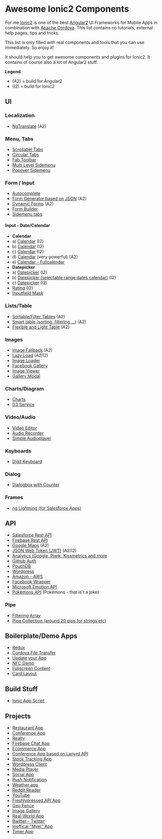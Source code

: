 # Awesome Ionic2 Components

For me [Ionic2](http://ionicframework.com) is one of the best [Angular2](https://angular.io/) UI Frameworks for Mobile Apps in combination with [Apache Cordova](https://cordova.apache.org/). This list contains no tutorials, external help pages, tips and tricks. 

This list is only filled  with real components and tools that you can use immediately. So enjoy it!

It should help you to get awesome components and plugins for Ionic2. It contains of course also a lot of Angular2 stuff.

**Legend**

* (A2) = build for Angular2
* (I2) = build for Ionic2

## UI

### Localization
* [NgTranslate](https://github.com/ngx-translate/core) (A2)

### Menu, Tabs
* [Scrollabel Tabs](https://github.com/SinoThomas/Ionic2-ScrollableTabs)
* [Circular Tabs](https://github.com/SinoThomas/Ionic2-CircularTabs)
* [Fab Toolbar](https://github.com/ekhmoi/fab-toolbar)
* [Multi Level Sidemenu](https://github.com/sebaferreras/Ionic2-MultiLevelSideMenu)
* [Popover Sidemenu](https://github.com/philipbrack/ionic2-menu-alternative-popover)

### Form / Input
* [Autocomplete](https://github.com/kadoshms/ionic2-autocomplete)
* [Form Generator based on JSON](https://github.com/makinacorpus/angular2-schema-form) (A2) 
* [Dynamic Forms](https://github.com/udos86/ng2-dynamic-forms/) (A2) 
* [Form Builder](https://github.com/rohitg7/ionic2-form-builder)
* [Sidemenu tabs](https://github.com/seanmavley/ionic2-sidemenu-tabs)

#### Input - Date/Calendar
* **Calendar**
* a) [Calendar](https://github.com/twinssbc/Ionic2-Calendar)  (I2)
* b) [Calendar](https://github.com/alexandretok/easy-ionic2-calendar) (I2)
* c) [Calendar](https://github.com/redpandatronicsuk/ionic2calendar) (I2)
* d) [Calendar](https://github.com/mattlewis92/angular-calendar) (very powerful) (A2)
* e) [Calendar - Fullcalendar](https://github.com/nekken/ng2-fullcalendar)
* **Datepicker**
* a) [Datepicker](https://github.com/misha130/datepicker-ionic2)  (I2)
* b) [Datepicker (selectable range dates calendar)](https://github.com/HsuanXyz/ion2-calendar) (I2)
* c) [Datepicker](https://github.com/rajeshwarpatlolla/ionic2-datepicker) (I2)
* [Rating](https://github.com/andrucz/ionic2-rating)  (I2)
* [Inputfield Mask](https://github.com/text-mask/text-mask)

### Lists/Table

* [Sortable/Filter Tables](https://github.com/valor-software/ng2-table) (A2) 
* [Smart table (sorting, filtering ...)](https://github.com/akveo/ng2-smart-table) (A2)
* [Flexible and Light Table](https://github.com/swimlane/ngx-datatable) (A2)

### Images
* [Image Fallback](https://github.com/VadimDez/ng2-img-fallback) (A2)
* [Lazy Load](https://github.com/tjoskar/ng2-lazyload-image) (A2/I2)
* [Image Loader](https://github.com/zyramedia/ionic-image-loader)
* [Facebook Gallery](https://github.com/skyfloyd/ionic2-fb-gallery)
* [Image Viewer](https://github.com/Riron/ionic-img-viewer)
* [Gallery Modal](https://github.com/nikini/ionic-gallery-modal)

### Charts/Diagram
* [Charts](https://github.com/valor-software/ng2-charts)
* [D3 Service](https://github.com/tomwanzek/d3-ng2-service)

### Video/Audio
* [Video Editor](https://github.com/rossmartin/video-editor-ionic2)
* [Audio Recorder](https://github.com/tracktunes/ionic-recorder)
* [Simple Audioplayer](https://github.com/arielfaur/ionic-audio)

### Keyboards
* [Digit Keyboard](https://github.com/skol-pro/ion-digit-keyboard-v2)

### Dialog
* [Dialogbox with Counter](https://github.com/HsuanXyz/ionic2-extend-alert)

### Frames
* [ng Lightning (for Salesforce Apps)](https://github.com/ng-lightning/ng-lightning)

## API
* [Salesforce Rest API](https://github.com/ccoenraets/forcejs)
* [Firebase Rest API](https://github.com/angular/angularfire2)
* [Google Maps](https://angular-maps.com/) (A2)
* [JSON Web Token (JWT)](https://github.com/auth0/angular2-jwt) (A2/I2)
* [Analytics (Google, Piwik, Kissmetrics and more](https://github.com/angulartics/angulartics2)
* [Github Auth](https://auth0.com/authenticate/ionic2/github)
* [PouchDB](https://github.com/ashteya/ionic2-tutorial-pouchdb)
* [Wordpress](https://github.com/scottopolis/ionic2-wp-api)
* [Amazon - AWS](https://github.com/vbudilov/aws-cognito-ionic2)
* [Facebook Wrapper](https://github.com/zyramedia/ng2-facebook-sdk)
* [Microsoft Emotion API](https://github.com/lazyc97/emo-clash)
* [Pokémons API](https://github.com/loiane/ionic2-pokedex) (Pokémons - that is't a joke)

### Pipe
* [Filtering Array](https://github.com/VadimDez/ng2-filter-pipe)
* [Pipe Collection (around 20 pips for strings etc)](https://github.com/danrevah/ngx-pipes)


## Boilerplate/Demo Apps
* [Redux](https://github.com/janjarfalk/ionic2-angular2-ts-redux-boilerplate)
* [Cordova File Transfer](https://github.com/dsgriffin/ionic-2-file-transfer-example)
* [Update your App](https://github.com/NextFaze/ionic-manup)
* [NFC Demo](https://github.com/RedFroggy/ionic2-nfc-app)
* [Fullscreen Content](https://github.com/sebaferreras/Ionic2-FullscreenContent)
* [Card Layout](https://github.com/joshuamorony/ionic2-card-layout)

## Build Stuff

* [Ionic App Script](https://github.com/driftyco/ionic-app-scripts)

## Projects
* [Restaurant App](https://github.com/srehanuddin/Ionic2-ResturantApp)
* [Conference App](https://github.com/driftyco/ionic-conference-app)
* [Realty](https://github.com/ccoenraets/ionic2-realty)
* [Firebase Chat App](https://github.com/ionic2blueprints/firebase-chat)
* [Ecommerce App](https://github.com/ionic2blueprints/ionic2-marketcloud)
* [Conference App based on Lanyrd API](https://github.com/ionic2blueprints/conference-app)
* [Stock Tracking App](https://github.com/ionic2blueprints/ionic2-stockmarket)
* [Wordpress Client](https://github.com/ionic2blueprints/ionic2-wp-client)
* [Media Player](https://github.com/ionic2blueprints/media-player)
* [Social App](https://github.com/ionic2blueprints/social-app)
* [Push Notification](https://github.com/aggarwalankush/ionic2-push-base)
* [Weather app](https://github.com/aggarwalankush/ionic2-mosum)
* [Reddit Reader](https://github.com/smartapant/ionic2-reddit-reader)
* [YouTube](https://github.com/hughred22/Ionic2-Angular2-YouTube-Channel-App)
* [Freshlypressed API App](https://github.com/rajayogan/ionic2-freshlypressed)
* [Geo Fence](https://github.com/tsubik/ionic2-geofence)
* [Image Gallery](https://github.com/driftyco/ionic-image-gallery-app)
* [Real-World App](https://github.com/seeschweiler/iongithub)
* [Bwitter - Twitter](https://github.com/obetomuniz/ionic2-bwitter)
* [Inoffical "Myki" App](https://github.com/longzheng/mypal-ionic)
* [Timer App](https://github.com/imjohnbo/ionic2-timer)
